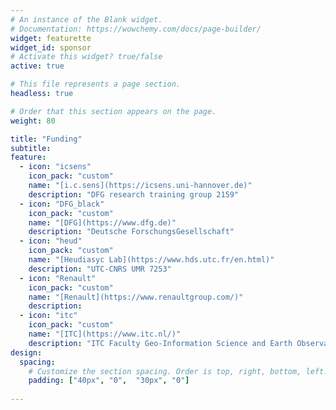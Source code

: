 ```yaml
---
# An instance of the Blank widget.
# Documentation: https://wowchemy.com/docs/page-builder/
widget: featurette
widget_id: sponsor
# Activate this widget? true/false
active: true

# This file represents a page section.
headless: true

# Order that this section appears on the page.
weight: 80

title: "Funding"
subtitle: 
feature:
  - icon: "icsens"
    icon_pack: "custom"
    name: "[i.c.sens](https://icsens.uni-hannover.de)"
    description: "DFG research training group 2159"
  - icon: "DFG_black"
    icon_pack: "custom"
    name: "[DFG](https://www.dfg.de)"
    description: "Deutsche ForschungsGesellschaft"
  - icon: "heud"
    icon_pack: "custom"
    name: "[Heudiasyc Lab](https://www.hds.utc.fr/en.html)"
    description: "UTC-CNRS UMR 7253"
  - icon: "Renault"
    icon_pack: "custom"
    name: "[Renault](https://www.renaultgroup.com/)"
    description:
  - icon: "itc"
    icon_pack: "custom"
    name: "[ITC](https://www.itc.nl/)"
    description: "ITC Faculty Geo-Information Science and Earth Observation of the University of Twente"
design:
  spacing:
    # Customize the section spacing. Order is top, right, bottom, left.
    padding: ["40px", "0",  "30px", "0"]
    
---
```

